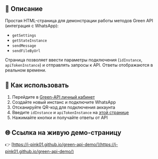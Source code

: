 ## 📌 Описание

Простая HTML-страница для демонстрации работы методов Green API (интеграция с WhatsApp):

- `getSettings`
- `getStateInstance`
- `sendMessage`
- `sendFileByUrl`

Страница позволяет ввести параметры подключения (`idInstance`, `apiTokenInstance`) и отправлять запросы к API. Ответы отображаются в реальном времени.


## 🧪 Как использовать

1. Перейдите в [Green-API личный кабинет](https://console.green-api.com/)
2. Создайте новый инстанс и подключите WhatsApp
3. Отсканируйте QR-код для подключения аккаунта
4. Введите `idInstance` и `apiTokenInstance` на [этой странице](https://j-pink01.github.io/green-api-demo/)
5. Нажимайте кнопки и получайте ответы от API

## 🌐 Ссылка на живую демо-страницу

👉 [https://j-pink01.github.io/green-api-demo/](https://j-pink01.github.io/green-api-demo/)

